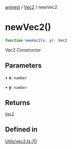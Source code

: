 [aninest](../../index.md) / [Vec2](../index.md) / newVec2

# newVec2()

```ts
function newVec2(x, y): Vec2
```

Vec2 Constructor

## Parameters

• **x**: `number`

• **y**: `number`

## Returns

[`Vec2`](../type-aliases/Vec2.md)

## Defined in

[Utils/vec2.ts:70](https://github.com/zphrs/aninest/blob/93165c72e5bf58f07554172fb8f04e60bd3cd7ed/core/src/Utils/vec2.ts#L70)
